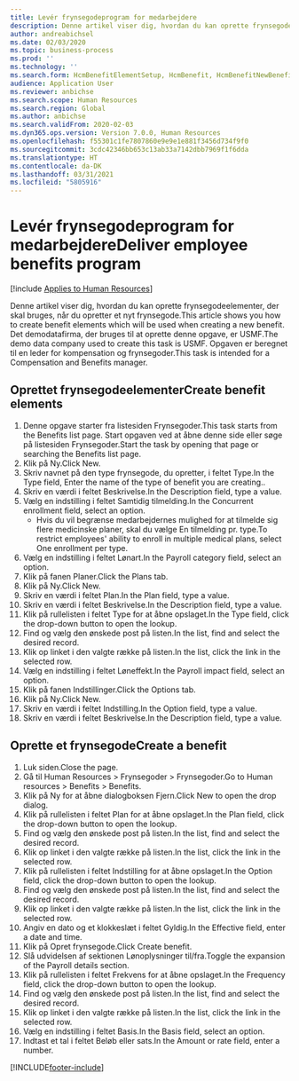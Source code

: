 ```yaml
---
title: Levér frynsegodeprogram for medarbejdere
description: Denne artikel viser dig, hvordan du kan oprette frynsegodeelementer, der skal bruges, når du opretter et nyt frynsegode.
author: andreabichsel
ms.date: 02/03/2020
ms.topic: business-process
ms.prod: ''
ms.technology: ''
ms.search.form: HcmBenefitElementSetup, HcmBenefit, HcmBenefitNewBenefit, HcmBenefitPlanLookup, BenefitWorkspace, HcmBenefitSummaryPart
audience: Application User
ms.reviewer: anbichse
ms.search.scope: Human Resources
ms.search.region: Global
ms.author: anbichse
ms.search.validFrom: 2020-02-03
ms.dyn365.ops.version: Version 7.0.0, Human Resources
ms.openlocfilehash: f55301c1fe7807860e9e9e1e881f3456d734f9f0
ms.sourcegitcommit: 3cdc42346bb653c13ab33a7142dbb7969f1f6dda
ms.translationtype: HT
ms.contentlocale: da-DK
ms.lasthandoff: 03/31/2021
ms.locfileid: "5805916"
---
```

# <a name="deliver-employee-benefits-program"></a><span data-ttu-id="cbde3-103">Levér frynsegodeprogram for medarbejdere</span><span class="sxs-lookup"><span data-stu-id="cbde3-103">Deliver employee benefits program</span></span>

[!include [Applies to Human Resources](../includes/applies-to-hr.md)]

<span data-ttu-id="cbde3-104">Denne artikel viser dig, hvordan du kan oprette frynsegodeelementer, der skal bruges, når du opretter et nyt frynsegode.</span><span class="sxs-lookup"><span data-stu-id="cbde3-104">This article shows you how to create benefit elements which will be used when creating a new benefit.</span></span> <span data-ttu-id="cbde3-105">Det demodatafirma, der bruges til at oprette denne opgave, er USMF.</span><span class="sxs-lookup"><span data-stu-id="cbde3-105">The demo data company used to create this task is USMF.</span></span> <span data-ttu-id="cbde3-106">Opgaven er beregnet til en leder for kompensation og frynsegoder.</span><span class="sxs-lookup"><span data-stu-id="cbde3-106">This task is intended for a Compensation and Benefits manager.</span></span>


## <a name="create-benefit-elements"></a><span data-ttu-id="cbde3-107">Oprettet frynsegodeelementer</span><span class="sxs-lookup"><span data-stu-id="cbde3-107">Create benefit elements</span></span>
1. <span data-ttu-id="cbde3-108">Denne opgave starter fra listesiden Frynsegoder.</span><span class="sxs-lookup"><span data-stu-id="cbde3-108">This task starts from the Benefits list page.</span></span> <span data-ttu-id="cbde3-109">Start opgaven ved at åbne denne side eller søge på listesiden Frynsegoder.</span><span class="sxs-lookup"><span data-stu-id="cbde3-109">Start the task by opening that page or searching the Benefits list page.</span></span>
2. <span data-ttu-id="cbde3-110">Klik på Ny.</span><span class="sxs-lookup"><span data-stu-id="cbde3-110">Click New.</span></span>
3. <span data-ttu-id="cbde3-111">Skriv navnet på den type frynsegode, du opretter, i feltet Type.</span><span class="sxs-lookup"><span data-stu-id="cbde3-111">In the Type field, Enter the name of the type of benefit you are creating..</span></span>
4. <span data-ttu-id="cbde3-112">Skriv en værdi i feltet Beskrivelse.</span><span class="sxs-lookup"><span data-stu-id="cbde3-112">In the Description field, type a value.</span></span>
5. <span data-ttu-id="cbde3-113">Vælg en indstilling i feltet Samtidig tilmelding.</span><span class="sxs-lookup"><span data-stu-id="cbde3-113">In the Concurrent enrollment field, select an option.</span></span>
    * <span data-ttu-id="cbde3-114">Hvis du vil begrænse medarbejdernes mulighed for at tilmelde sig flere medicinske planer, skal du vælge En tilmelding pr. type.</span><span class="sxs-lookup"><span data-stu-id="cbde3-114">To restrict employees' ability to enroll in multiple medical plans, select One enrollment per type.</span></span>  
6. <span data-ttu-id="cbde3-115">Vælg en indstilling i feltet Lønart.</span><span class="sxs-lookup"><span data-stu-id="cbde3-115">In the Payroll category field, select an option.</span></span>
7. <span data-ttu-id="cbde3-116">Klik på fanen Planer.</span><span class="sxs-lookup"><span data-stu-id="cbde3-116">Click the Plans tab.</span></span>
8. <span data-ttu-id="cbde3-117">Klik på Ny.</span><span class="sxs-lookup"><span data-stu-id="cbde3-117">Click New.</span></span>
9. <span data-ttu-id="cbde3-118">Skriv en værdi i feltet Plan.</span><span class="sxs-lookup"><span data-stu-id="cbde3-118">In the Plan field, type a value.</span></span>
10. <span data-ttu-id="cbde3-119">Skriv en værdi i feltet Beskrivelse.</span><span class="sxs-lookup"><span data-stu-id="cbde3-119">In the Description field, type a value.</span></span>
11. <span data-ttu-id="cbde3-120">Klik på rullelisten i feltet Type for at åbne opslaget.</span><span class="sxs-lookup"><span data-stu-id="cbde3-120">In the Type field, click the drop-down button to open the lookup.</span></span>
12. <span data-ttu-id="cbde3-121">Find og vælg den ønskede post på listen.</span><span class="sxs-lookup"><span data-stu-id="cbde3-121">In the list, find and select the desired record.</span></span>
13. <span data-ttu-id="cbde3-122">Klik op linket i den valgte række på listen.</span><span class="sxs-lookup"><span data-stu-id="cbde3-122">In the list, click the link in the selected row.</span></span>
14. <span data-ttu-id="cbde3-123">Vælg en indstilling i feltet Løneffekt.</span><span class="sxs-lookup"><span data-stu-id="cbde3-123">In the Payroll impact field, select an option.</span></span>
15. <span data-ttu-id="cbde3-124">Klik på fanen Indstillinger.</span><span class="sxs-lookup"><span data-stu-id="cbde3-124">Click the Options tab.</span></span>
16. <span data-ttu-id="cbde3-125">Klik på Ny.</span><span class="sxs-lookup"><span data-stu-id="cbde3-125">Click New.</span></span>
17. <span data-ttu-id="cbde3-126">Skriv en værdi i feltet Indstilling.</span><span class="sxs-lookup"><span data-stu-id="cbde3-126">In the Option field, type a value.</span></span>
18. <span data-ttu-id="cbde3-127">Skriv en værdi i feltet Beskrivelse.</span><span class="sxs-lookup"><span data-stu-id="cbde3-127">In the Description field, type a value.</span></span>

## <a name="create-a-benefit"></a><span data-ttu-id="cbde3-128">Oprette et frynsegode</span><span class="sxs-lookup"><span data-stu-id="cbde3-128">Create a benefit</span></span>
1. <span data-ttu-id="cbde3-129">Luk siden.</span><span class="sxs-lookup"><span data-stu-id="cbde3-129">Close the page.</span></span>
2. <span data-ttu-id="cbde3-130">Gå til Human Resources > Frynsegoder > Frynsegoder.</span><span class="sxs-lookup"><span data-stu-id="cbde3-130">Go to Human resources > Benefits > Benefits.</span></span>
3. <span data-ttu-id="cbde3-131">Klik på Ny for at åbne dialogboksen Fjern.</span><span class="sxs-lookup"><span data-stu-id="cbde3-131">Click New to open the drop dialog.</span></span>
4. <span data-ttu-id="cbde3-132">Klik på rullelisten i feltet Plan for at åbne opslaget.</span><span class="sxs-lookup"><span data-stu-id="cbde3-132">In the Plan field, click the drop-down button to open the lookup.</span></span>
5. <span data-ttu-id="cbde3-133">Find og vælg den ønskede post på listen.</span><span class="sxs-lookup"><span data-stu-id="cbde3-133">In the list, find and select the desired record.</span></span>
6. <span data-ttu-id="cbde3-134">Klik op linket i den valgte række på listen.</span><span class="sxs-lookup"><span data-stu-id="cbde3-134">In the list, click the link in the selected row.</span></span>
7. <span data-ttu-id="cbde3-135">Klik på rullelisten i feltet Indstilling for at åbne opslaget.</span><span class="sxs-lookup"><span data-stu-id="cbde3-135">In the Option field, click the drop-down button to open the lookup.</span></span>
8. <span data-ttu-id="cbde3-136">Find og vælg den ønskede post på listen.</span><span class="sxs-lookup"><span data-stu-id="cbde3-136">In the list, find and select the desired record.</span></span>
9. <span data-ttu-id="cbde3-137">Klik op linket i den valgte række på listen.</span><span class="sxs-lookup"><span data-stu-id="cbde3-137">In the list, click the link in the selected row.</span></span>
10. <span data-ttu-id="cbde3-138">Angiv en dato og et klokkeslæt i feltet Gyldig.</span><span class="sxs-lookup"><span data-stu-id="cbde3-138">In the Effective field, enter a date and time.</span></span>
11. <span data-ttu-id="cbde3-139">Klik på Opret frynsegode.</span><span class="sxs-lookup"><span data-stu-id="cbde3-139">Click Create benefit.</span></span>
12. <span data-ttu-id="cbde3-140">Slå udvidelsen af sektionen Lønoplysninger til/fra.</span><span class="sxs-lookup"><span data-stu-id="cbde3-140">Toggle the expansion of the Payroll details section.</span></span>
13. <span data-ttu-id="cbde3-141">Klik på rullelisten i feltet Frekvens for at åbne opslaget.</span><span class="sxs-lookup"><span data-stu-id="cbde3-141">In the Frequency field, click the drop-down button to open the lookup.</span></span>
14. <span data-ttu-id="cbde3-142">Find og vælg den ønskede post på listen.</span><span class="sxs-lookup"><span data-stu-id="cbde3-142">In the list, find and select the desired record.</span></span>
15. <span data-ttu-id="cbde3-143">Klik op linket i den valgte række på listen.</span><span class="sxs-lookup"><span data-stu-id="cbde3-143">In the list, click the link in the selected row.</span></span>
16. <span data-ttu-id="cbde3-144">Vælg en indstilling i feltet Basis.</span><span class="sxs-lookup"><span data-stu-id="cbde3-144">In the Basis field, select an option.</span></span>
17. <span data-ttu-id="cbde3-145">Indtast et tal i feltet Beløb eller sats.</span><span class="sxs-lookup"><span data-stu-id="cbde3-145">In the Amount or rate field, enter a number.</span></span>



[!INCLUDE[footer-include](../includes/footer-banner.md)]